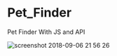 # Pet_Finder
Pet Finder With JS and API

![screenshot 2018-09-06 21 56 26](https://user-images.githubusercontent.com/26707160/45179070-1bce4280-b220-11e8-9e72-d7b58276ac22.png)

